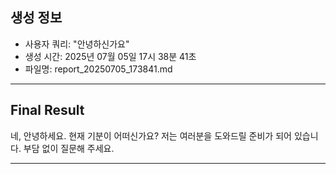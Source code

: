

## 생성 정보
- 사용자 쿼리: "안녕하신가요"
- 생성 시간: 2025년 07월 05일 17시 38분 41초
- 파일명: report_20250705_173841.md

---

## Final Result

네, 안녕하세요. 현재 기분이 어떠신가요? 저는 여러분을 도와드릴 준비가 되어 있습니다. 부담 없이 질문해 주세요.

---
